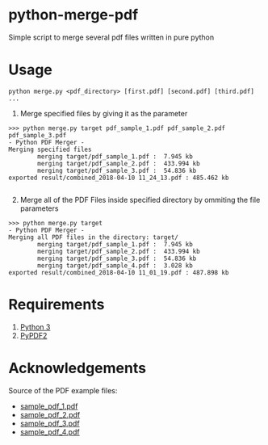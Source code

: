 # python-merge-pdf
Simple script to merge several pdf files written in pure python

# Usage

```
python merge.py <pdf_directory> [first.pdf] [second.pdf] [third.pdf] ...
```

1. Merge specified files by giving it as the parameter
```
>>> python merge.py target pdf_sample_1.pdf pdf_sample_2.pdf pdf_sample_3.pdf
- Python PDF Merger -
Merging specified files
        merging target/pdf_sample_1.pdf :  7.945 kb
        merging target/pdf_sample_2.pdf :  433.994 kb
        merging target/pdf_sample_3.pdf :  54.836 kb
exported result/combined_2018-04-10 11_24_13.pdf : 485.462 kb


```

2. Merge all of the PDF Files inside specified directory by ommiting the file parameters
```
>>> python merge.py target
- Python PDF Merger -
Merging all PDF files in the directory: target/
        merging target/pdf_sample_1.pdf :  7.945 kb
        merging target/pdf_sample_2.pdf :  433.994 kb
        merging target/pdf_sample_3.pdf :  54.836 kb
        merging target/pdf_sample_4.pdf :  3.028 kb
exported result/combined_2018-04-10 11_01_19.pdf : 487.898 kb
```

# Requirements
1. [Python 3](https://www.python.org/download/releases/3.0/)
2. [PyPDF2](https://pypi.python.org/pypi/PyPDF2)


# Acknowledgements
Source of the PDF example files:
- [sample_pdf_1.pdf](http://www.africau.edu/images/default/sample.pdf)
- [sample_pdf_2.pdf](http://www.pdf995.com/samples/pdf.pdf)
- [sample_pdf_3.pdf](http://unec.edu.az/application/uploads/2014/12/pdf-sample.pdf)
- [sample_pdf_4.pdf](http://gahp.net/wp-content/uploads/2017/09/sample.pdf)